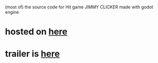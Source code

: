 (most of) the source code for Hit game JIMMY CLICKER
made with godot engine
# hosted on <a href="https://haitivine.itch.io/jimmy-clicker" target="_blank" >here</a>
# trailer is <a href="https://www.youtube.com/watch?v=_U01nhqs3Do" target="_blank">here</a>
